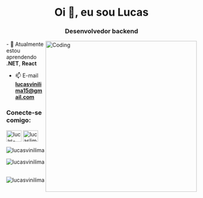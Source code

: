 <h1 align="center">Oi 👋, eu sou Lucas</h1>
<h3 align="center">Desenvolvedor backend</h3>
<img align="right" alt="Coding" width="400" src="https://media4.giphy.com/media/v1.Y2lkPTc5MGI3NjExOXhqaHl6ODZoOHR1cmtzcmpucW1qZjcxcWg0bXVuOTlxdTd0M21iYSZlcD12MV9pbnRlcm5hbF9naWZfYnlfaWQmY3Q9Zw/qgQUggAC3Pfv687qPC/giphy.gif">
<div  align="left">
- 🌱 Atualmente estou aprendendo <strong>.NET</strong>, <strong>React</strong>

- 📫 E-mail **lucasvinilima15@gmail.com**
  
</div>

<h3 align="left">Conecte-se comigo:</h3>
<p align="left">
<a href="https://linkedin.com/in/lucas-lima15" target="blank"><img align="center" src="https://raw.githubusercontent.com/rahuldkjain/github-profile-readme-generator/master/src/images/icons/Social/linked-in-alt.svg" alt="lucas-lima15" height="30" width="40" /></a>
<a href="https://instagram.com/lucaslimadev" target="blank"><img align="center" src="https://raw.githubusercontent.com/rahuldkjain/github-profile-readme-generator/master/src/images/icons/Social/instagram.svg" alt="lucaslimadev" height="30" width="40" /></a>
</p>

<p><img align="auto" src="https://github-readme-stats.vercel.app/api/top-langs?username=lucasvinilima&show_icons=true&locale=pt-br&layout=compact" alt="lucasvinilima" /></p>

<p><img align="auto" src="https://github-readme-streak-stats.herokuapp.com/?user=lucasvinilima&locale=pt-br" alt="lucasvinilima" /></p>

<p>&nbsp;<img align="auto" src="https://github-readme-stats.vercel.app/api?username=lucasvinilima&show_icons=true&locale=pt-br" alt="lucasvinilima" /></p>
